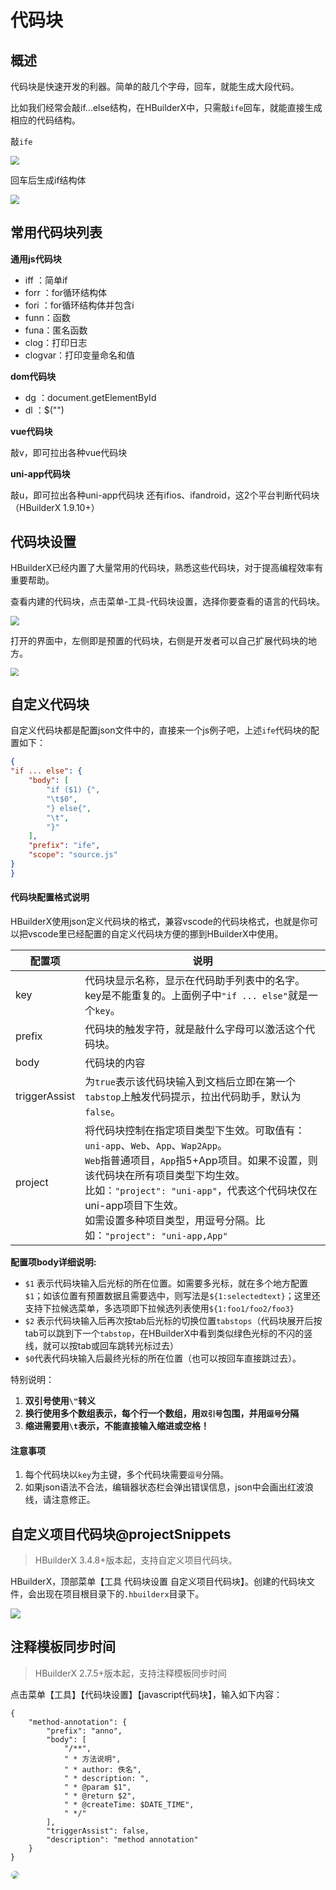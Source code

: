 # 代码块

<!--
keyword: 代码块,代码片段,Snippets,codeblocks
-->

## 概述

代码块是快速开发的利器。简单的敲几个字母，回车，就能生成大段代码。

比如我们经常会敲if...else结构，在HBuilderX中，只需敲`ife`回车，就能直接生成相应的代码结构。

敲`ife`

<img src="/static/snapshots/tutorial/snippets_3.png" style="zoom: 90%;" />

回车后生成if结构体

<img src="/static/snapshots/tutorial/snippets_4.png" style="zoom: 90%;" />

## 常用代码块列表

**通用js代码块**

- iff ：简单if
- forr ：for循环结构体
- fori ：for循环结构体并包含i
- funn：函数
- funa：匿名函数
- clog：打印日志
- clogvar：打印变量命名和值

**dom代码块**

- dg ：document.getElementById
- dl ：$("")

**vue代码块**

敲v，即可拉出各种vue代码块

**uni-app代码块**

敲u，即可拉出各种uni-app代码块
还有ifios、ifandroid，这2个平台判断代码块（HBuilderX 1.9.10+）

## 代码块设置

HBuilderX已经内置了大量常用的代码块，熟悉这些代码块，对于提高编程效率有重要帮助。

查看内建的代码块，点击菜单-工具-代码块设置，选择你要查看的语言的代码块。

<img src="/static/snapshots/tutorial/snippets_1.png" style="zoom: 90%;" />

打开的界面中，左侧即是预置的代码块，右侧是开发者可以自己扩展代码块的地方。

<img src="/static/snapshots/tutorial/snippets_2.png" style="zoom: 80%;" />


## 自定义代码块

自定义代码块都是配置json文件中的，直接来一个js例子吧，上述`ife`代码块的配置如下：

```json
{
"if ... else": {
	"body": [
		"if ($1) {",
		"\t$0",
		"} else{",
		"\t",
		"}"
	],
	"prefix": "ife",
	"scope": "source.js"
}
}
```

#### 代码块配置格式说明

HBuilderX使用json定义代码块的格式，兼容vscode的代码块格式，也就是你可以把vscode里已经配置的自定义代码块方便的挪到HBuilderX中使用。


|配置项			|说明																																																																													|
|--				|--																																																																														|
|key			|代码块显示名称，显示在代码助手列表中的名字。key是不能重复的。上面例子中`"if ... else"`就是一个`key`。																																																					|
|prefix			|代码块的触发字符，就是敲什么字母可以激活这个代码块。																																																																	|
|body			|代码块的内容																																																																											|
|triggerAssist	|为`true`表示该代码块输入到文档后立即在第一个`tabstop`上触发代码提示，拉出代码助手，默认为`false`。																																																						|
| project		|将代码块控制在指定项目类型下生效。可取值有：`uni-app`、`Web`、`App`、`Wap2App`。<br/>`Web`指普通项目，`App`指5+App项目。如果不设置，则该代码块在所有项目类型下均生效。<br/>比如：`"project": "uni-app"`，代表这个代码块仅在uni-app项目下生效。<br/>如需设置多种项目类型，用逗号分隔。比如：`"project": "uni-app,App"`	|

**配置项body详细说明:**

- `$1` 表示代码块输入后光标的所在位置。如需要多光标，就在多个地方配置`$1`；如该位置有预置数据且需要选中，则写法是`${1:selectedtext}`；这里还支持下拉候选菜单，多选项即下拉候选列表使用`${1:foo1/foo2/foo3}`
- `$2` 表示代码块输入后再次按tab后光标的切换位置`tabstops`（代码块展开后按tab可以跳到下一个`tabstop`，在HBuilderX中看到类似绿色光标的不闪的竖线，就可以按tab或回车跳转光标过去）
- `$0`代表代码块输入后最终光标的所在位置（也可以按回车直接跳过去）。

特别说明：
1. **双引号使用`\"`转义**
2. **换行使用多个数组表示，每个行一个数组，用`双引号`包围，并用`逗号`分隔**
3. **缩进需要用`\t`表示，不能直接输入缩进或空格！**


#### 注意事项

1. 每个代码块以`key`为主键，多个代码块需要`逗号`分隔。
2. 如果json语法不合法，编辑器状态栏会弹出错误信息，json中会画出红波浪线，请注意修正。

## 自定义项目代码块@projectSnippets

> HBuilderX 3.4.8+版本起，支持自定义项目代码块。

HBuilderX，顶部菜单【工具 代码块设置 自定义项目代码块】。创建的代码块文件，会出现在项目根目录下的`.hbuilderx`目录下。

<img src="/static/snapshots/tutorial/language/project_snippets.png" class="hd-img"/>

## 注释模板同步时间

> HBuilderX 2.7.5+版本起，支持注释模板同步时间

点击菜单【工具】【代码块设置】【javascript代码块】，输入如下内容：

```
{
    "method-annotation": {
        "prefix": "anno",
        "body": [
            "/**",
            " * 方法说明",
            " * author: 佚名",
            " * description: ",
            " * @param $1",
            " * @return $2",
            " * @createTime: $DATE_TIME",
            " */"
        ],
        "triggerAssist": false,
        "description": "method annotation"
    }
}
```

<img src="/static/snapshots/tutorial/Snippets_time.gif" style="zoom: 80%; border: 1px solid #eee;border-radius: 10px;" />
